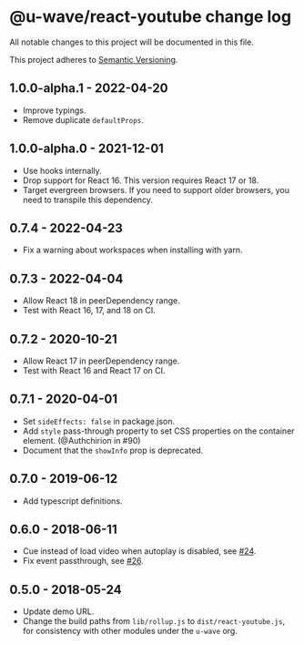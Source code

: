 # @u-wave/react-youtube change log

All notable changes to this project will be documented in this file.

This project adheres to [Semantic Versioning](http://semver.org/).

## 1.0.0-alpha.1 - 2022-04-20
 * Improve typings.
 * Remove duplicate `defaultProps`.

## 1.0.0-alpha.0 - 2021-12-01
 * Use hooks internally.
 * Drop support for React 16. This version requires React 17 or 18.
 * Target evergreen browsers. If you need to support older browsers, you need to transpile this dependency.

## 0.7.4 - 2022-04-23
 * Fix a warning about workspaces when installing with yarn.

## 0.7.3 - 2022-04-04
 * Allow React 18 in peerDependency range.
 * Test with React 16, 17, and 18 on CI.

## 0.7.2 - 2020-10-21
 * Allow React 17 in peerDependency range.
 * Test with React 16 and React 17 on CI.

## 0.7.1 - 2020-04-01
 * Set `sideEffects: false` in package.json.
 * Add `style` pass-through property to set CSS properties on the container element. (@Authchirion in #90)
 * Document that the `showInfo` prop is deprecated.

## 0.7.0 - 2019-06-12
 * Add typescript definitions.

## 0.6.0 - 2018-06-11
 * Cue instead of load video when autoplay is disabled, see [#24](https://github.com/u-wave/react-youtube/issues/24).
 * Fix event passthrough, see [#26](https://github.com/u-wave/react-youtube/issues/26).

## 0.5.0 - 2018-05-24
* Update demo URL.
* Change the build paths from `lib/rollup.js` to `dist/react-youtube.js`, for consistency with other modules under the `u-wave` org.
